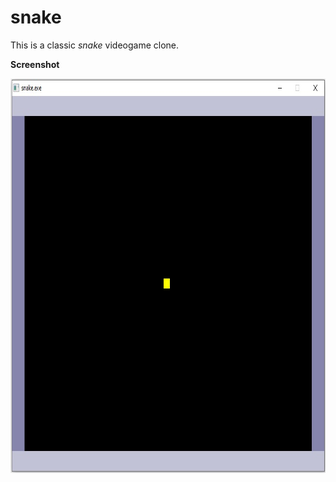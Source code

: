 # snake

This is a classic *snake* videogame clone.

**Screenshot**

<img src="https://github.com/plainoldprogrammer/snake/blob/0e125beb1497a8ddb8e8b663e5197730de46d8d4/screenshots/screenshot-main-window.jpg" width="807" height="631">
